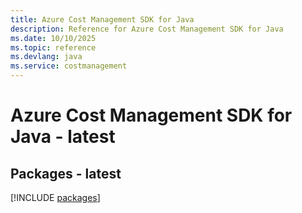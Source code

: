 ```yaml
---
title: Azure Cost Management SDK for Java
description: Reference for Azure Cost Management SDK for Java
ms.date: 10/10/2025
ms.topic: reference
ms.devlang: java
ms.service: costmanagement
---
```

# Azure Cost Management SDK for Java - latest
## Packages - latest
[!INCLUDE [packages](cost-management-index.md)]